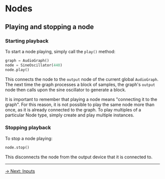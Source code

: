 # Nodes

## Playing and stopping a node

### Starting playback

To start a node playing, simply call the `play()` method:

```python
graph = AudioGraph()
node = SineOscillator(440)
node.play()
```

This connects the node to the `output` node of the current global `AudioGraph`. The next time the graph processes a block of samples, the graph's `output` node then calls upon the sine oscillator to generate a block.

It is important to remember that playing a node means "connecting it to the graph". For this reason, it is not possible to play the same node more than once, as it is already connected to the graph. To play multiples of a particular Node type, simply create and play multiple instances.

### Stopping playback 

To stop a node playing:

```python
node.stop()
```

This disconnects the node from the output device that it is connected to. 

---

[→ Next: Inputs](/node/inputs)